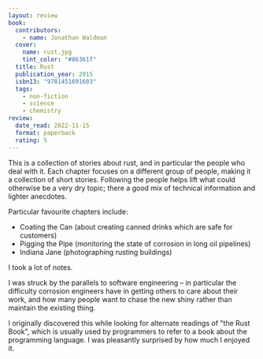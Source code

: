 ```yaml
---
layout: review
book:
  contributors:
    - name: Jonathan Waldman
  cover:
    name: rust.jpg
    tint_color: "#86361f"
  title: Rust
  publication_year: 2015
  isbn13: "9781451691603"
  tags:
    - non-fiction
    - science
    - chemistry
review:
  date_read: 2022-11-15
  format: paperback
  rating: 5
---
```


This is a collection of stories about rust, and in particular the people who deal with it.
Each chapter focuses on a different group of people, making it a collection of short stories.
Following the people helps lift what could otherwise be a very dry topic; there a good mix of technical information and lighter anecdotes.

Particular favourite chapters include:

*   Coating the Can (about creating canned drinks which are safe for customers)
*   Pigging the Pipe (monitoring the state of corrosion in long oil pipelines)
*   Indiana Jane (photographing rusting buildings)

I took a lot of notes.

I was struck by the parallels to software engineering – in particular the difficulty corrosion engineers have in getting others to care about their work, and how many people want to chase the new shiny rather than maintain the existing thing.

I originally discovered this while looking for alternate readings of "the Rust Book", which is usually used by programmers to refer to a book about the programming language.
I was pleasantly surprised by how much I enjoyed it.

